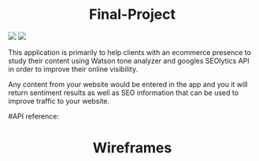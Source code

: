 <h1 align="center"> Final-Project </h1>

![](https://media.giphy.com/media/l0ExrZB61bmPMRQxW/giphy.gif)
![](http://www.reactiongifs.us/wp-content/uploads/2013/10/nuh_uh_conan_obrien.gif)

This application is primarily to help clients with an ecommerce presence to study their content using Watson tone analyzer and googles SEOlytics API in order to improve their online visibility.

Any content from your website would be entered in the app and you it will return sentiment results as well as SEO information that can be used to improve traffic to your website.


#API reference:

[The IBM Watson™ Personality Insights]: (https://www.ibm.com/watson/developercloud/personality-insights/api/v2/)
[SEOlytics API]: (https://www.programmableweb.com/api/seolytics)


<h1 align="center"> Wireframes  </h1>

